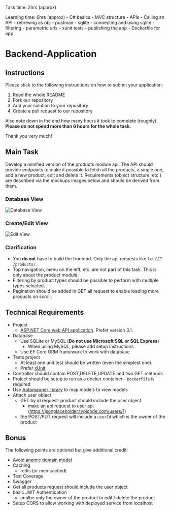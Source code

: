 Task time: 2hrs (approx)

Learning time: 6hrs (approx)
    - C# basics
    - MVC structure
    - APIs
    - Calling an API
    - retrieving as obj
    - postman
    - sqlite
    - connecting and using sqlite
    - filtering
    - parametric urls
    - xunit tests
    - publishing the app
    - Dockerfile for app


# Backend-Application
## Instructions
Please stick to the following instructions on how to submit your application:
1. Read the whole README
2. Fork our repository
3. Add your solution to your repository
4. Create a pull request to our repository

Also note down in the end how many hours it took to complete (roughly). **Please do not spend more than 6 hours for the whole task.**

Thank you very much!

## Main Task
Develop a minified version of the products module api. The API should provide endpoints to make it possible to fetch all the products, a single one, add a new product, edit and delete it. Requirements (object structure, etc.) are described via the mockups images below and should be derived from them.

### Database View
![Database View](images/database_view.jpg)
### Create/Edit View
![Edit View](images/edit_view.jpg)
### Clarification
* You **do not** have to build the frontend. Only the api requests like f.e. `GET /products/`.
* Top navigation, menu on the left, etc. are not part of this task. This is only about the product module.
* Filtering by product types should be possible to perform with multiple types selected.
* Pagination should be added in GET all request to enable loading more products on scroll.

## Technical Requirements
* Project
    * [ASP.NET Core web API application](https://docs.microsoft.com/en-us/aspnet/core/tutorials/first-web-api?view=aspnetcore-3.1&tabs=visual-studio). Prefer version 3.1.
* Database
    * Use SQLite or MySQL (**Do not use Microsoft SQL or SQL Express**)
        - When using MySQL, please add setup instructions
    * Use EF Core ORM framework to work with database
* Tests project
    * At least one unit test should be written (even the simplest one).
    * Prefer [xUnit](https://xunit.net/)
* Controller should contain POST,DELETE,UPDATE and two GET methods
* Project should be setup to run as a docker container - `Dockerfile` is required
* Use [Automapper library](https://automapper.org/) to map models to view models
* Attach user object
    * GET by id request: product should include the user object
      * make an api request to user api (https://jsonplaceholder.typicode.com/users/1)
    * the POST/PUT request will include a `userId` which is the owner of the product

## Bonus
The following points are optional but give additional credit:
* Avoid [anemic domain model](https://www.martinfowler.com/bliki/AnemicDomainModel.html)
* Caching
    * redis (or memcached)
* Test Coverage
* Swagger
* Get all products request should include the user object
* basic JWT Authentication
    * enalbe only the owner of the product to edit / delete the product
* Setup CORS to allow working with deployed service from localhost 